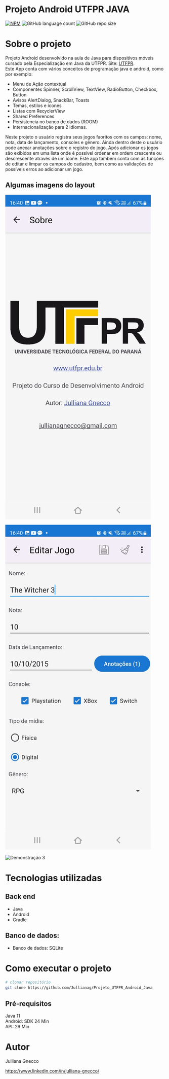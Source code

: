 # Projeto Android UTFPR JAVA 
[![NPM](https://img.shields.io/npm/l/react)](https://github.com/Jullianag/Projeto_UTFPR_Android_Java/blob/main/LICENSE) ![GitHub language count](https://img.shields.io/github/languages/count/Jullianag/Projeto_UTFPR_Android_Java)  ![GitHub repo size](https://img.shields.io/github/repo-size/Jullianag/Projeto_UTFPR_Android_Java)


# Sobre o projeto

Projeto Android desenvolvido na aula de Java para dispositivos móveis cursado pela Especialização em Java da UTFPR. Site: [UTFPR](https://pos-graduacao-ead.cp.utfpr.edu.br/java/ "Site UTFPR").  
Este App conta com vários conceitos de programação java e android, como por exemplo: 

* Menu de Ação contextual
* Componentes Spinner, ScrollView, TextView, RadioButton, Checkbox, Button
* Avisos AlertDialog, SnackBar, Toasts
* Temas, estilos e ícones
* Listas com RecyclerView
* Shared Preferences
* Persistencia no banco de dados (ROOM)
* Internacionalização para 2 idiomas.

Neste projeto o usuário registra seus jogos faoritos com os campos: nome, nota, data de lançamento, consoles e gênero. Ainda dentro deste o usuário pode anexar anotações sobre o registro do jogo. 
Após adicionar os jogos são exibidos em uma lista onde é possível ordenar em ordem crescente ou descrescente através de um ícone. Este app também conta com as funções de editar e limpar os campos do cadastro, 
bem como as validações de possíveis erros ao adicionar um jogo.

## Algumas imagens do layout
![Demonstração 1](https://github.com/Jullianag/Projeto_UTFPR_Android_Java/blob/main/app/src/main/assets/frente.jpeg)

![Demonstração 2](https://github.com/Jullianag/Projeto_UTFPR_Android_Java/blob/main/app/src/main/assets/cadastro.jpeg)

![Demonstração 3]()

# Tecnologias utilizadas
## Back end
- Java
- Android
- Gradle

## Banco de dados:
- Banco de dados: SQLite

# Como executar o projeto

```bash
# clonar repositório
git clone https://github.com/Jullianag/Projeto_UTFPR_Android_Java

```

## Pré-requisitos
Java 11  
Android: SDK 24 Min  
API: 29 Min


# Autor

Julliana Gnecco

https://www.linkedin.com/in/julliana-gnecco/
